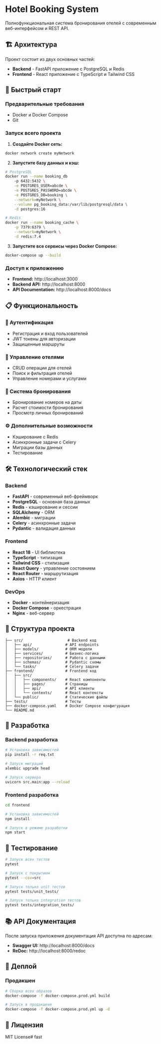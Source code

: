 # Hotel Booking System

Полнофункциональная система бронирования отелей с современным веб-интерфейсом и REST API.

## 🏗️ Архитектура

Проект состоит из двух основных частей:

- **Backend** - FastAPI приложение с PostgreSQL и Redis
- **Frontend** - React приложение с TypeScript и Tailwind CSS

## 🚀 Быстрый старт

### Предварительные требования

- Docker и Docker Compose
- Git

### Запуск всего проекта

1. **Создайте Docker сеть:**
```bash
docker network create myNetwork
```

2. **Запустите базу данных и кэш:**
```bash
# PostgreSQL
docker run --name booking_db 
    -p 6432:5432 \
    -e POSTGRES_USER=abcde \
    -e POSTGRES_PASSWORD=abcde \
    -e POSTGRES_DB=booking \
    --network=myNetwork \
    --volume pg_booking_data:/var/lib/postgresql/data \
    -d postgres:16

# Redis
docker run --name booking_cache \
    -p 7379:6379 \
    --network=myNetwork \
    -d redis:7.4
```

3. **Запустите все сервисы через Docker Compose:**
```bash
docker-compose up --build
```

### Доступ к приложению

- **Frontend:** http://localhost:3000
- **Backend API:** http://localhost:8000
- **API Documentation:** http://localhost:8000/docs

## 📋 Функциональность

### 🔐 Аутентификация
- Регистрация и вход пользователей
- JWT токены для авторизации
- Защищенные маршруты

### 🏨 Управление отелями
- CRUD операции для отелей
- Поиск и фильтрация отелей
- Управление номерами и услугами

### 📅 Система бронирования
- Бронирование номеров на даты
- Расчет стоимости бронирования
- Просмотр личных бронирований

### ⚙️ Дополнительные возможности
- Кэширование с Redis
- Асинхронные задачи с Celery
- Миграции базы данных
- Тестирование

## 🛠️ Технологический стек

### Backend
- **FastAPI** - современный веб-фреймворк
- **PostgreSQL** - основная база данных
- **Redis** - кэширование и сессии
- **SQLAlchemy** - ORM
- **Alembic** - миграции
- **Celery** - асинхронные задачи
- **Pydantic** - валидация данных

### Frontend
- **React 18** - UI библиотека
- **TypeScript** - типизация
- **Tailwind CSS** - стилизация
- **React Query** - управление состоянием
- **React Router** - маршрутизация
- **Axios** - HTTP клиент

### DevOps
- **Docker** - контейнеризация
- **Docker Compose** - оркестрация
- **Nginx** - веб-сервер

## 📁 Структура проекта

```
├── src/                    # Backend код
│   ├── api/               # API endpoints
│   ├── models/            # ORM модели
│   ├── services/          # Бизнес-логика
│   ├── repositories/      # Работа с данными
│   ├── schemas/           # Pydantic схемы
│   └── tasks/             # Celery задачи
├── frontend/              # Frontend код
│   ├── src/
│   │   ├── components/    # React компоненты
│   │   ├── pages/         # Страницы
│   │   ├── api/           # API клиенты
│   │   └── contexts/      # React контексты
│   └── public/            # Статические файлы
├── tests/                 # Тесты
├── docker-compose.yaml    # Docker Compose конфигурация
└── README.md
```

## 🔧 Разработка

### Backend разработка

```bash
# Установка зависимостей
pip install -r req.txt

# Запуск миграций
alembic upgrade head

# Запуск сервера
uvicorn src.main:app --reload
```

### Frontend разработка

```bash
cd frontend

# Установка зависимостей
npm install

# Запуск в режиме разработки
npm start
```

## 🧪 Тестирование

```bash
# Запуск всех тестов
pytest

# Запуск с покрытием
pytest --cov=src

# Запуск только unit тестов
pytest tests/unit_tests/

# Запуск только integration тестов
pytest tests/integration_tests/
```

## 📚 API Документация

После запуска приложения документация API доступна по адресам:

- **Swagger UI:** http://localhost:8000/docs
- **ReDoc:** http://localhost:8000/redoc

## 🚀 Деплой

### Продакшен

```bash
# Сборка всех образов
docker-compose -f docker-compose.prod.yml build

# Запуск в продакшене
docker-compose -f docker-compose.prod.yml up -d
```

## 📝 Лицензия

MIT License# fast
